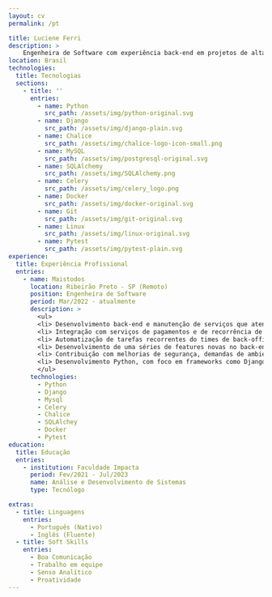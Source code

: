 ```yaml
---
layout: cv
permalink: /pt

title: Luciene Ferri
description: >
    Engenheira de Software com experiência back-end em projetos de alta escala. Proativa, responsável e de fácil convivência, valorizo a comunicação e o trabalho em equipe para alcançar os melhores resultados.
location: Brasil
technologies:
  title: Tecnologias
  sections:
    - title: ''
      entries:
        - name: Python
          src_path: /assets/img/python-original.svg
        - name: Django
          src_path: /assets/img/django-plain.svg
        - name: Chalice
          src_path: /assets/img/chalice-logo-icon-small.png
        - name: MySQL
          src_path: /assets/img/postgresql-original.svg
        - name: SQLAlchemy
          src_path: /assets/img/SQLAlchemy.png
        - name: Celery
          src_path: /assets/img/celery_logo.png
        - name: Docker
          src_path: /assets/img/docker-original.svg
        - name: Git 
          src_path: /assets/img/git-original.svg
        - name: Linux
          src_path: /assets/img/linux-original.svg
        - name: Pytest
          src_path: /assets/img/pytest-plain.svg
experience:
  title: Experiência Profissional
  entries:
    - name: Maistodos
      location: Ribeirão Preto - SP (Remoto)
      position: Engenheira de Software
      period: Mar/2022 - atualmente
      description: >
        <ul>
        <li> Desenvolvimento back-end e manutenção de serviços que atendem mais 3,5 milhões de usuários em o todo o Brasil </li>
        <li> Integração com serviços de pagamentos e de recorrência de cobrança, gestão de transações financeiras e saldo de usuários </li>
        <li> Automatização de tarefas recorrentes do times de back-office e suporte, ajudando na agilidade do processo de atendimento ao cliente </li>
        <li> Desenvolvimento de uma séries de features novas no back-end como planos freemium, gestão de usuários e dependentes e checkout de compras </li>
        <li> Contribuição com melhorias de segurança, demandas de ambiente de produção e solução de bugs e tickets de suporte </li>
        <li> Desenvolvimento Python, com foco em frameworks como Django e Chalice </li>
        </ul>
      technologies:
        - Python
        - Django
        - Mysql
        - Celery
        - Chalice
        - SQLAlchey
        - Docker
        - Pytest
education:
  title: Educação
  entries:
    - institution: Faculdade Impacta
      period: Fev/2021 - Jul/2023
      name: Análise e Desenvolvimento de Sistemas
      type: Tecnólogo

extras:
  - title: Linguagens
    entries:
      - Português (Nativo)
      - Inglês (Fluente)
  - title: Soft Skills
    entries:
      - Boa Comunicação
      - Trabalho em equipe
      - Senso Analítico
      - Proatividade
---
```

